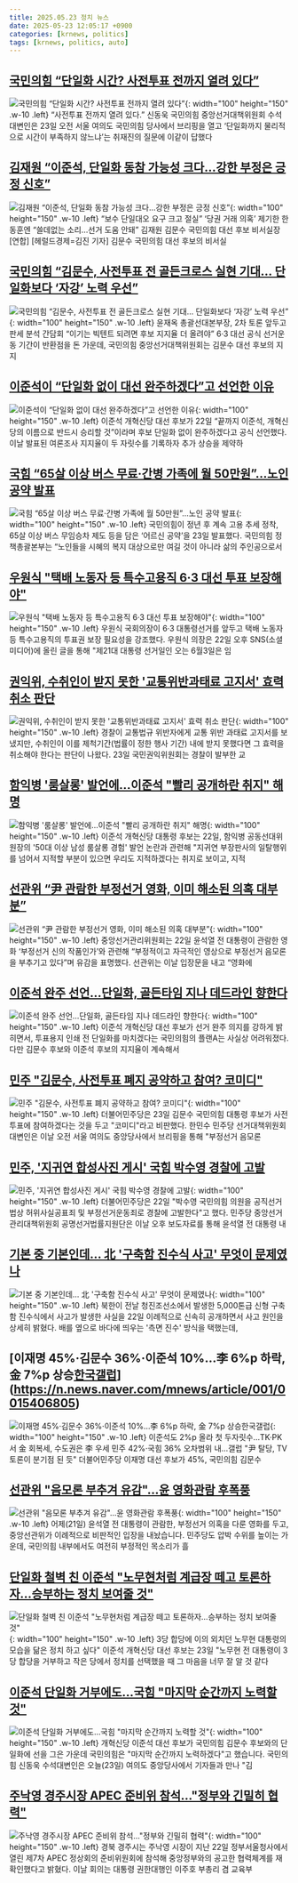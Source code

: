 ```yaml
---
title: 2025.05.23 정치 뉴스
date: 2025-05-23 12:05:17 +0900
categories: [krnews, politics]
tags: [krnews, politics, auto]
---
```

## [국민의힘 “단일화 시간? 사전투표 전까지 열려 있다”](https://n.news.naver.com/mnews/article/005/0001778343)

![국민의힘 “단일화 시간? 사전투표 전까지 열려 있다”](https://mimgnews.pstatic.net/image/origin/005/2025/05/23/1778343.jpg?type=nf220_150){: width="100" height="150" .w-10 .left}
“사전투표 전까지 열려 있다.” 신동욱 국민의힘 중앙선거대책위원회 수석대변인은 23일 오전 서울 여의도 국민의힘 당사에서 브리핑을 열고 ‘단일화까지 물리적으로 시간이 부족하지 않느냐’는 취재진의 질문에 이같이 답했다

## [김재원 “이준석, 단일화 동참 가능성 크다…강한 부정은 긍정 신호”](https://n.news.naver.com/mnews/article/016/0002475191)

![김재원 “이준석, 단일화 동참 가능성 크다…강한 부정은 긍정 신호”](https://mimgnews.pstatic.net/image/origin/016/2025/05/23/2475191.jpg?type=nf220_150){: width="100" height="150" .w-10 .left}
“보수 단일대오 요구 크고 절실” ‘당권 거래 의혹’ 제기한 한동훈엔 “쓸데없는 소리…선거 도움 안돼” 김재원 김문수 국민의힘 대선 후보 비서실장 [연합] [헤럴드경제=김진 기자] 김문수 국민의힘 대선 후보의 비서실

## [국민의힘 “김문수, 사전투표 전 골든크로스 실현 기대… 단일화보다 ‘자강’ 노력 우선”](https://n.news.naver.com/mnews/article/366/0001079538)

![국민의힘 “김문수, 사전투표 전 골든크로스 실현 기대… 단일화보다 ‘자강’ 노력 우선”](https://mimgnews.pstatic.net/image/origin/366/2025/05/23/1079538.jpg?type=nf220_150){: width="100" height="150" .w-10 .left}
윤재옥 총괄선대본부장, 2차 토론 앞두고 판세 분석 간담회 “이기는 빅텐트 되려면 후보 지지율 더 올려야” 6·3 대선 공식 선거운동 기간이 반환점을 돈 가운데, 국민의힘 중앙선거대책위원회는 김문수 대선 후보의 지지

## [이준석이 “단일화 없이 대선 완주하겠다”고 선언한 이유](https://n.news.naver.com/mnews/article/032/0003371323)

![이준석이 “단일화 없이 대선 완주하겠다”고 선언한 이유](https://mimgnews.pstatic.net/image/origin/032/2025/05/22/3371323.jpg?type=nf220_150){: width="100" height="150" .w-10 .left}
이준석 개혁신당 대선 후보가 22일 “끝까지 이준석, 개혁신당의 이름으로 반드시 승리할 것”이라며 후보 단일화 없이 완주하겠다고 공식 선언했다. 이날 발표된 여론조사 지지율이 두 자릿수를 기록하자 추가 상승을 제약하

## [국힘 “65살 이상 버스 무료·간병 가족에 월 50만원”…노인 공약 발표](https://n.news.naver.com/mnews/article/028/0002747307)

![국힘 “65살 이상 버스 무료·간병 가족에 월 50만원”…노인 공약 발표](https://mimgnews.pstatic.net/image/origin/028/2025/05/23/2747307.jpg?type=nf220_150){: width="100" height="150" .w-10 .left}
국민의힘이 정년 후 계속 고용 추세 정착, 65살 이상 버스 무임승차 제도 등을 담은 ‘어르신 공약’을 23일 발표했다. 국민의힘 정책총괄본부는 “노인들을 시혜의 복지 대상으로만 여길 것이 아니라 삶의 주인공으로서

## [우원식 "택배 노동자 등 특수고용직 6·3 대선 투표 보장해야"](https://n.news.naver.com/mnews/article/008/0005197866)

![우원식 "택배 노동자 등 특수고용직 6·3 대선 투표 보장해야"](https://mimgnews.pstatic.net/image/origin/008/2025/05/22/5197866.jpg?type=nf220_150){: width="100" height="150" .w-10 .left}
우원식 국회의장이 6·3 대통령선거를 앞두고 택배 노동자 등 특수고용직의 투표권 보장 필요성을 강조했다. 우원식 의장은 22일 오후 SNS(소셜미디어)에 올린 글을 통해 "제21대 대통령 선거일인 오는 6월3일은 임

## [권익위, 수취인이 받지 못한 '교통위반과태료 고지서' 효력 취소 판단](https://n.news.naver.com/mnews/article/088/0000949395)

![권익위, 수취인이 받지 못한 '교통위반과태료 고지서' 효력 취소 판단](https://mimgnews.pstatic.net/image/origin/088/2025/05/23/949395.jpg?type=nf220_150){: width="100" height="150" .w-10 .left}
경찰이 교통법규 위반자에게 교통 위반 과태료 고지서를 보냈지만, 수취인이 이를 제척기간(법률이 정한 행사 기간) 내에 받지 못했다면 그 효력을 취소해야 한다는 판단이 나왔다. 23일 국민권익위원회는 경찰이 발부한 교

## [함익병 '룸살롱' 발언에…이준석 "빨리 공개하란 취지" 해명](https://n.news.naver.com/mnews/article/015/0005135203)

![함익병 '룸살롱' 발언에…이준석 "빨리 공개하란 취지" 해명](https://mimgnews.pstatic.net/image/origin/015/2025/05/22/5135203.jpg?type=nf220_150){: width="100" height="150" .w-10 .left}
이준석 개혁신당 대통령 후보는 22일, 함익병 공동선대위원장의 '50대 이상 남성 룸살롱 경험' 발언 논란과 관련해 "지귀연 부장판사의 일탈행위를 넘어서 지적할 부분이 있으면 우리도 지적하겠다는 취지로 보이고, 지적

## [선관위 “尹 관람한 부정선거 영화, 이미 해소된 의혹 대부분”](https://n.news.naver.com/mnews/article/020/0003636741)

![선관위 “尹 관람한 부정선거 영화, 이미 해소된 의혹 대부분”](https://mimgnews.pstatic.net/image/origin/020/2025/05/22/3636741.jpg?type=nf220_150){: width="100" height="150" .w-10 .left}
중앙선거관리위원회는 22일 윤석열 전 대통령이 관람한 영화 ‘부정선거 신의 작품인가’와 관련해 “부정적이고 자극적인 영상으로 부정선거 음모론을 부추기고 있다”며 유감을 표명했다. 선관위는 이날 입장문을 내고 “영화에

## [이준석 완주 선언…단일화, 골든타임 지나 데드라인 향한다](https://n.news.naver.com/mnews/article/421/0008268483)

![이준석 완주 선언…단일화, 골든타임 지나 데드라인 향한다](https://mimgnews.pstatic.net/image/origin/421/2025/05/23/8268483.jpg?type=nf220_150){: width="100" height="150" .w-10 .left}
이준석 개혁신당 대선 후보가 선거 완주 의지를 강하게 밝히면서, 투표용지 인쇄 전 단일화를 마치겠다는 국민의힘의 플랜A는 사실상 어려워졌다. 다만 김문수 후보와 이준석 후보의 지지율이 계속해서

## [민주 "김문수, 사전투표 폐지 공약하고 참여? 코미디"](https://n.news.naver.com/mnews/article/421/0008268954)

![민주 "김문수, 사전투표 폐지 공약하고 참여? 코미디"](https://mimgnews.pstatic.net/image/origin/421/2025/05/23/8268954.jpg?type=nf220_150){: width="100" height="150" .w-10 .left}
더불어민주당은 23일 김문수 국민의힘 대통령 후보가 사전투표에 참여하겠다는 것을 두고 "코미디"라고 비판했다. 한민수 민주당 선거대책위원회 대변인은 이날 오전 서울 여의도 중앙당사에서 브리핑을 통해 "부정선거 음모론

## [민주, '지귀연 합성사진 게시' 국힘 박수영 경찰에 고발](https://n.news.naver.com/mnews/article/421/0008267490)

![민주, '지귀연 합성사진 게시' 국힘 박수영 경찰에 고발](https://mimgnews.pstatic.net/image/origin/421/2025/05/22/8267490.jpg?type=nf220_150){: width="100" height="150" .w-10 .left}
더불어민주당은 22일 "박수영 국민의힘 의원을 공직선거법상 허위사실공표죄 및 부정선거운동죄로 경찰에 고발한다"고 했다. 민주당 중앙선거관리대책위원회 공명선거법률지원단은 이날 오후 보도자료를 통해 윤석열 전 대통령 내

## [기본 중 기본인데… 北 '구축함 진수식 사고' 무엇이 문제였나](https://n.news.naver.com/mnews/article/469/0000866244)

![기본 중 기본인데… 北 '구축함 진수식 사고' 무엇이 문제였나](https://mimgnews.pstatic.net/image/origin/469/2025/05/22/866244.jpg?type=nf220_150){: width="100" height="150" .w-10 .left}
북한이 전날 청진조선소에서 발생한 5,000톤급 신형 구축함 진수식에서 사고가 발생한 사실을 22일 이례적으로 신속히 공개하면서 사고 원인을 상세히 밝혔다. 배를 옆으로 바다에 띄우는 '측면 진수' 방식을 택했는데,

## [이재명 45%·김문수 36%·이준석 10%…李 6%p 하락, 金 7%p 상승[한국갤럽](종합)](https://n.news.naver.com/mnews/article/001/0015406805)

![이재명 45%·김문수 36%·이준석 10%…李 6%p 하락, 金 7%p 상승[한국갤럽](종합)](https://mimgnews.pstatic.net/image/origin/001/2025/05/23/15406805.jpg?type=nf220_150){: width="100" height="150" .w-10 .left}
이준석도 2%p 올라 첫 두자릿수…TK·PK서 金 회복세, 수도권은 李 우세 민주 42%·국힘 36% 오차범위 내…갤럽 "尹 탈당, TV토론이 분기점 된 듯" 더불어민주당 이재명 대선 후보가 45%, 국민의힘 김문수

## [선관위 "음모론 부추겨 유감"...윤 영화관람 후폭풍](https://n.news.naver.com/mnews/article/052/0002196622)

![선관위 "음모론 부추겨 유감"...윤 영화관람 후폭풍](https://mimgnews.pstatic.net/image/origin/052/2025/05/22/2196622.jpg?type=nf220_150){: width="100" height="150" .w-10 .left}
어제(21일) 윤석열 전 대통령이 관람한, 부정선거 의혹을 다룬 영화를 두고, 중앙선관위가 이례적으로 비판적인 입장을 내놨습니다. 민주당도 압박 수위를 높이는 가운데, 국민의힘 내부에서도 여전히 부정적인 목소리가 흘

## [단일화 철벽 친 이준석 "노무현처럼 계급장 떼고 토론하자…승부하는 정치 보여줄 것"](https://n.news.naver.com/mnews/article/586/0000103937)

![단일화 철벽 친 이준석 "노무현처럼 계급장 떼고 토론하자…승부하는 정치 보여줄 것"](https://mimgnews.pstatic.net/image/origin/586/2025/05/23/103937.jpg?type=nf220_150){: width="100" height="150" .w-10 .left}
3당 합당에 이의 외치던 노무현 대통령의 모습을 닮은 정치 하고 싶다" 이준석 개혁신당 대선 후보는 23일 "노무현 전 대통령이 3당 합당을 거부하고 작은 당에서 정치를 선택했을 때 그 마음을 너무 잘 알 것 같다

## [이준석 단일화 거부에도…국힘 "마지막 순간까지 노력할 것"](https://n.news.naver.com/mnews/article/057/0001887781)

![이준석 단일화 거부에도…국힘 "마지막 순간까지 노력할 것"](https://mimgnews.pstatic.net/image/origin/057/2025/05/23/1887781.jpg?type=nf220_150){: width="100" height="150" .w-10 .left}
개혁신당 이준석 대선 후보가 국민의힘 김문수 후보와의 단일화에 선을 그은 가운데 국민의힘은 "마지막 순간까지 노력하겠다"고 했습니다. 국민의힘 신동욱 수석대변인은 오늘(23일) 여의도 중앙당사에서 기자들과 만나 "김

## [주낙영 경주시장 APEC 준비위 참석…"정부와 긴밀히 협력"](https://n.news.naver.com/mnews/article/079/0004027601)

![주낙영 경주시장 APEC 준비위 참석…"정부와 긴밀히 협력"](https://mimgnews.pstatic.net/image/origin/079/2025/05/23/4027601.jpg?type=nf220_150){: width="100" height="150" .w-10 .left}
경북 경주시는 주낙영 시장이 지난 22일 정부서울청사에서 열린 제7차 APEC 정상회의 준비위원회에 참석해 중앙정부와의 공고한 협력체계를 재확인했다고 밝혔다. 이날 회의는 대통령 권한대행인 이주호 부총리 겸 교육부


